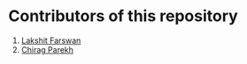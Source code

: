 # Contributors of this repository

1. [Lakshit Farswan](http://github.com/LakshitF)
2. [Chirag Parekh](http://github.com/chiragparekh)
